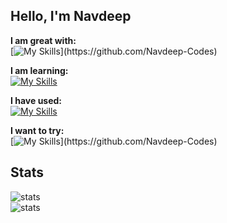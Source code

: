 <h2>Hello, I'm Navdeep</h2>
<div>

**I am great with:** <br>
[![My Skills](https://skillicons.dev/icons?i=js,html,css,)](https://github.com/Navdeep-Codes)

**I am learning:** <br>
[![My Skills](https://skillicons.dev/icons?i=nodejs,java)](https://github.com/Navdeep-Codes)

**I have used:** <br>
[![My Skills](https://skillicons.dev/icons?i=github,figma,csharp,bash,powershell,git,vscode,linux,vercel,mongodb)](https://github.com/Navdeep-Codes)

**I want to try:** <br>
[![My Skills](https://skillicons.dev/icons?i=androidstudio,flutter,kotlin,tailwindcss,nextjs,aws,react,)](https://github.com/Navdeep-Codes)

</div>
<h2>Stats</h2>
<div>
  <img alt='stats' src='https://github-profile-summary-cards.vercel.app/api/cards/profile-details?username=Navdeep-Codes&theme=tokyonight'>
  <br>
   <img alt='stats' src='https://github-readme-stats.hackclub.dev/api/wakatime?username=421&api_domain=hackatime.hackclub.com&theme=gruvbox&custom_title=Hackatime+Stats&layout=compact&cache_seconds=0&langs_count=8'>
</div>
<br>

